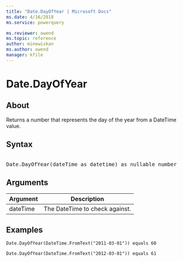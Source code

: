 ```yaml
---
title: "Date.DayOfYear | Microsoft Docs"
ms.date: 4/16/2018
ms.service: powerquery

ms.reviewer: owend
ms.topic: reference
author: minewiskan
ms.author: owend
manager: kfile
---
```

# Date.DayOfYear

  
## About  
Returns a number that represents the day of the year from a DateTime value.  
  
## Syntax

<pre>  
Date.DayOfYear(dateTime as datetime) as nullable number  
</pre>
  
## Arguments  
  
|Argument|Description|  
|------------|---------------|  
|dateTime|The DateTime to check against.|  
  
## Examples  
  
```powerquery-m  
Date.DayOfYear(DateTime.FromText("2011-03-01")) equals 60  
```  
  
```powerquery-m  
Date.DayOfYear(DateTime.FromText("2012-03-01")) equals 61  
```  
